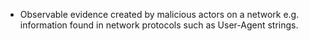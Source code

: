 - Observable evidence created by malicious actors on a network e.g. information found in network protocols such as User-Agent strings.